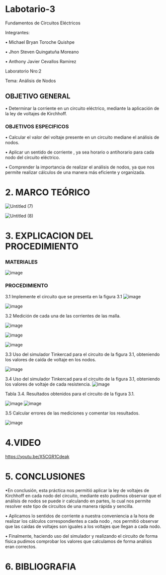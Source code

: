 # Labotario-3
Fundamentos de Circuitos Eléctricos

Integrantes:

• Michael Bryan Toroche Quishpe

• Jhon Steven Quingatuña Moreano

• Anthony Javier Cevallos Ramirez

Laboratorio Nro:2

Tema: Análisis de Nodos

## OBJETIVO GENERAL

•	Determinar la corriente en un circuito eléctrico, mediante la aplicación de la ley de voltajes de Kirchhoff.


### OBJETIVOS ESPECIFICOS

• Calcular el valor del voltaje  presente en un circuito mediane el análisis de nodos.

• Aplicar un sentido de corriente , ya sea horario o antihorario para cada nodo del circuito eléctrico.

• Comprender la importancia de realizar el análisis de nodos, ya que nos permite realizar cálculos de una manera más eficiente y organizada.
#
# 2. MARCO TEÓRICO
![Untitled (7)](https://user-images.githubusercontent.com/116761073/206578468-ba588d18-833e-4130-a92e-81c2a8fa83f2.jpg)

![Untitled (8)](https://user-images.githubusercontent.com/116761073/206578546-281a3d21-eb6e-408a-8215-636562e1a449.jpg)

# 3. EXPLICACION DEL PROCEDIMIENTO 
### MATERIALES

![image](https://user-images.githubusercontent.com/116775893/206587869-7e55f889-e3af-40cd-9638-ea8d5b1acc6f.png)

### PROCEDIMIENTO

3.1 Implemente el circuito que se presenta en la figura 3.1
![image](https://user-images.githubusercontent.com/116775893/206591697-01e63b49-1f28-4836-8c75-e3a0eabdc38c.png)

![image](https://user-images.githubusercontent.com/116775893/206591721-07566b06-0dff-46b4-8aab-fa1b2be12975.png)

3.2 Medición de cada una de las corrientes de las malla.

![image](https://user-images.githubusercontent.com/116775893/206591741-3959301e-1dbf-44ff-848b-2a0a0d2a439b.png)

![image](https://user-images.githubusercontent.com/116775893/206591768-daed21b0-23d2-46fe-9372-7e00b83ab95a.png)

![image](https://user-images.githubusercontent.com/116775893/206591787-cfddadd3-f7bf-4540-b93b-735268d05cfb.png)


3.3 Uso del simulador Tinkercad para el circuito de la figura 3.1, obteniendo los valores de caída de voltaje en los nodos.

![image](https://user-images.githubusercontent.com/116775893/206591817-6432d2f5-510f-4787-bc99-2d58d034d1bd.png)

3.4 Uso del simulador Tinkercad para el circuito de la figura 3.1, obteniendo los valores de voltaje de cada resistencia.
![image](https://user-images.githubusercontent.com/116775893/206591877-b4748599-182b-4bcf-8804-a5ea365dde30.png)

Tabla 3.4. Resultados obtenidos para el circuito de la figura 3.1.

![image](https://user-images.githubusercontent.com/116775893/206591923-6a9c4d02-371e-4bcc-95ab-7f6a8c85568e.png)
![image](https://user-images.githubusercontent.com/116775893/206591938-b8ce21aa-1bf5-4750-8424-55a1f25213dc.png)


3.5 Calcular errores de las mediciones y comentar los resultados.

![image](https://user-images.githubusercontent.com/116775893/206591958-fd411bae-9324-4b1b-b870-bbba81f3c41a.png)

# 4.VIDEO

https://youtu.be/X5CGR1Cdeak

# 5. CONCLUSIONES

•En conclusión, esta práctica nos permitió aplicar la ley de voltajes de Kirchhoff en cada nodo del circuito, mediante esto pudimos observar que el análisis de nodos se puede ir calculando en partes, lo cual nos permite resolver este tipo de circuitos de una manera rápida y sencilla.

• Aplicamos lo sentidos de corriente a nuestra conveniencia a la hora de realizar los cálculos correspondientes a cada nodo , nos permitió observar que las caidas de voltajes son iguales a los voltajes que llegan a cada nodo.

• Finalmente, haciendo uso del simulador y realizando el circuito de forma física pudimos comprobar los valores que calculamos de forma análisis eran correctos.
# 6. BIBLIOGRAFIA
